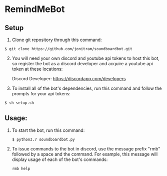 # RemindMeBot

## Setup

1. Clone git repository through this command: 

```
$ git clone https://github.com/jonitram/soundboardbot.git
```

2. You will need your own discord and youtube api tokens to host this bot, so register the bot as a discord developer and acquire a youtube api token at these locations: 

    Discord Developer: https://discordapp.com/developers 

3. To install all of the bot's dependencies, run this command and follow the prompts for your api tokens: 

```
$ sh setup.sh
```

## Usage: 

1. To start the bot, run this command: 
 
    `$ python3.7 soundboardbot.py` 
 
2. To issue commands to the bot in discord, use the message prefix "rmb" followed by a space and the command. For example, this message will display usage of each of the bot's commands: 
 
    `rmb help` 

